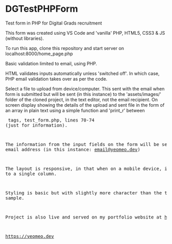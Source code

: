 # DGTestPHPForm

Test form in PHP for Digital Grads recruitment

This form was created using VS Code and 'vanilla' PHP, HTML5, CSS3 & JS (without libraries).

To run this app, clone this repository and start server on localhost:8000/home_page.php

Basic validation limited to email, using PHP. 

HTML validates inputs automatically unless 'switched off'. In which case, PHP email validation takes over as per the code.

Select a file to upload from device/computer. This sent with the email when form is submitted but will be sent (in this instance) 
to the 'assets/images/' folder of the cloned project, in the text editor, not the email recipient. On screen display showing the 
details of the upload and sent file in the form of an array in plain text using a simple function and 'print_r' between <pre> tags, 
test_form.php, lines 70-74 (just for information).

The information from the input fields on the form will be sent to an email address (in this instance: email@yeomeo.dev)

The layout is responsive, in that when on a mobile device, it narrows to a single column.

Styling is basic but with slightly more character than the test sample.

Project is also live and served on my portfolio website at https://yeomeo.dev/home_page.php 




https://yeomeo.dev 



